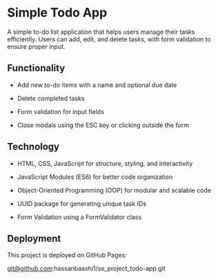 # Simple Todo App

A simple to-do list application that helps users manage their tasks efficiently. Users can add, edit, and delete tasks, with form validation to ensure proper input.

## Functionality

- Add new to-do items with a name and optional due date

- Delete completed tasks

- Form validation for input fields

- Close modals using the ESC key or clicking outside the form

## Technology

- HTML, CSS, JavaScript for structure, styling, and interactivity

- JavaScript Modules (ES6) for better code organization

- Object-Oriented Programming (OOP) for modular and scalable code

- UUID package for generating unique task IDs

- Form Validation using a FormValidator class

## Deployment

This project is deployed on GitHub Pages:

git@github.com:hassanbaashi1/se_project_todo-app.git
